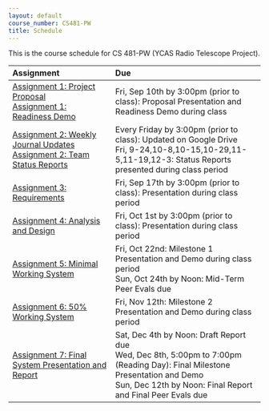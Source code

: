```yaml
---
layout: default
course_number: CS481-PW
title: Schedule
---
```


This is the course schedule for CS 481-PW (YCAS Radio Telescope Project).

**Assignment** | **Due**
:--------------|:---------
[Assignment 1: Project Proposal](assign/assign01.html)<br>[Assignment 1: Readiness Demo](assign/assign01.html)  | Fri, Sep 10th by 3:00pm (prior to class): Proposal Presentation and Readiness Demo during class
[Assignment 2: Weekly Journal Updates](assign/assign02.html)<br>[Assignment 2: Team Status Reports](assign/assign02.html) | Every Friday by 3:00pm (prior to class): Updated on Google Drive<br> Fri, 9-24,10-8,10-15,10-29,11-5,11-19,12-3: Status Reports presented during class period
[Assignment 3: Requirements](assign/assign03.html)                         | Fri, Sep 17th by 3:00pm (prior to class): Presentation during class period
[Assignment 4: Analysis and Design](assign/assign04.html)                  | Fri, Oct 1st by 3:00pm (prior to class): Presentation during class period
[Assignment 5: Minimal Working System](assign/assign05.html)               | Fri, Oct 22nd: Milestone 1 Presentation and Demo during class period<br>Sun, Oct 24th by Noon: Mid-Term Peer Evals due
[Assignment 6: 50% Working System](assign/assign06.html)                   | Fri, Nov 12th: Milestone 2 Presentation and Demo during class period
[Assignment 7: Final System Presentation and Report](assign/assign07.html) | Sat, Dec 4th by Noon: Draft Report due<br>Wed, Dec 8th, 5:00pm to 7:00pm (Reading Day): Final Milestone Presentation and Demo<br>Sun, Dec 12th by Noon: Final Report and Final Peer Evals due